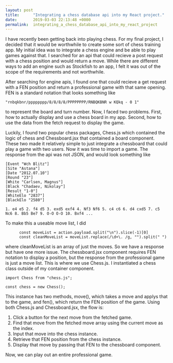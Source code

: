 ```yaml
---
layout: post
title:      "Integrating a chess database api into my React project."
date:       2019-03-03 22:13:48 +0000
permalink:  integrating_a_chess_database_api_into_my_react_project
---
```



I have recently been getting back into playing chess. For my final project, I decided that it would be worthwhile to create some sort of chess training app. My initial idea was to integrate a chess engine and be able to play games against that. I searched for an api that could recieve a post request with a chess position and would return a move. While there are different ways to add an engine such as Stockfish to an app, I felt it was out of the scope of the requirements and not worthwhile. 

After searching for engine apis, I found one that could recieve a get request with a FEN position and return a professional game with that same opening. FEN is a standard notation that looks something like 
```
"rnbqkbnr/pppppppp/8/8/8/8/PPPPPPPP/RNBQKBNR w KQkq - 0 1"
```
to represent the board and turn number. Now, I faced two problems. First, how to actually display and use a chess board in my app. Second, how to use the data from the fetch request to display the game. 

Luckily, I found two popular chess packages, Chess.js which contained the logic of chess and Chessboard.jsx that contained a board component. These two made it relatively simple to just integrate a chessboard that could play a game with two users. Now it was time to import a game. The response from the api was not JSON, and would look something like 
```
[Event "Wch Blitz"]
[Site "Astana"]
[Date "2012.07.10"]
[Round "23"]
[White "Carlsen, Magnus"]
[Black "Chadaev, Nikolay"]
[Result "1-0"]
[WhiteElo "2837"]
[BlackElo "2580"]

1. e4 e5 2. f4 d5 3. exd5 exf4 4. Nf3 Nf6 5. c4 c6 6. d4 cxd5 7. c5 Nc6 8. Bb5 Be7 9. O-O O-O 10. Bxf4 ...
```

To make this a useable move list, I did
```
      const moveList = action.payload.split("\n").slice(-1)[0]
      const cleanMoveList = moveList.replace(/\d+\. /g, "").split(" ")
```
where cleanMoveList is an array of just the moves. So we have a response but have one more issue. The chessboard.jsx component requires FEN notation to display a position, but the response from the professional game is just a move list. This is where we use Chess.js. I instantiated a chess class outside of my container component. 
```
import Chess from "chess.js";

const chess = new Chess();
```
This instance has two methods, move(), which takes a move and applys that to the game, and fen(), which return the FEN position of the game. Using both Chess.js and Chessboard.jsx, the flow is: 
1. Click a button for the next move from the fetched game.
2. Find that move from the fetched move array using the current move as the index.
3. Input that move into the chess instance.
4. Retrieve that FEN position from the chess instance.
5. Display that move by passing that FEN to the chessboard component. 

Now, we can play out an entire professional game. 

